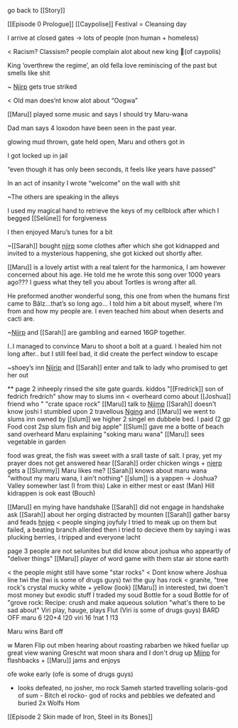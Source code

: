 go back to [[Story]]

[[Episode 0 Prologue]]
[[Caypolise]]
Festival = Cleansing day

I arrive at closed gates -> lots of people (non human + homeless)

< Racism? Classism? people complain alot about new king 🙁(of caypolis)

King ‘overthrew the regime’, an old fella love reminiscing of the past but smells like shit

~ [Njirp](content/Names/Green%20and%20scales/リ⋮╎∷!¡.md) gets true striked

< Old man does’nt know alot about “Oogwa”

[[Maru]] played some music and says I should try Maru-wana

Dad man says 4 loxodon have been seen in the past year.

glowing mud thrown, gate held open, Maru and others got in

I got locked up in jail

“even though it has only been seconds, it feels like years have passed”

In an act of insanity I wrote “welcome” on the wall with shit

~The others are speaking in the alleys 

I used my magical hand to retrieve the keys of my cellblock after which I begged [[Selûne]] for forgiveness 

I then enjoyed Maru’s tunes for a bit

~[[Sarah]] bought [njirp](content/Names/Green%20and%20scales/リ⋮╎∷!¡.md) some clothes after which she got kidnapped and invited to a mysterious happening, she got kicked out shortly after.

 [[Maru]] is a lovely artist with a real talent for the harmonica, I am however concerned about his age. He told me he wrote this song over 1000 years ago??? I guess what they tell you about Tortles is wrong after all.

He preformed another wonderful song, this one from when the humans first came to Bâlz…that’s so long ago… I told him a bit about myself, where I’m from and how my people are. I even teached him about when deserts and cacti are.

~[Njirp](content/Names/Green%20and%20scales/リ⋮╎∷!¡.md) and  [[Sarah]] are gambling and earned 16GP together.

I..I managed to convince Maru to shoot a bolt at a guard. I healed him not long after.. but I still feel bad, it did create the perfect window to escape

~shoey’s inn [Nijrip](content/Names/Green%20and%20scales/リ⋮╎∷!¡.md) and [[Sarah]] enter and talk to lady who promised to get her out

**
page 2
inheeply rinsed the site gate guards.
kiddos "[[Fredrick]] son of fedrich fredrich" show may to slums inn < overheard como about [[Joshua]] friend who " 
"crate space rock"
 [[Maru]] talk to [Njimp](content/Names/Green%20and%20scales/リ⋮╎∷!¡.md)
[[Sarah]] doesn't know joshi
I stumbled upon 2 travellous [Nging](リ⋮╎∷!¡) and [[Maru]]
we went to slums inn owned by [[slum]] we higher 2 singel en dubbele bed. I paid (2 gp
Food cost 2sp slum fish and big apple"
[[Slum]] gave me a botte of beach sand
overheard Maru explaining "soking maru wana"
 [[Maru]] sees vegetable in garden

food was great, the fish was sweet with a srall taste of salt.
I pray, yet my prayer does not get answered
hear [[Sarah]] order chicken wings + [njerp](リ⋮╎∷!¡) gets a [[Slummy]]
Maru likes me?
[[Sarah]] knows about maru wana
"without my maru wana, I ain't nothing"
[[slum]] is a yappen -> Joshua? Valley somewher last (I from this)
Lake in either mest or east  (Man)
Hill kidrappen is ook east (Bouch)

 [[Maru]] en mying have handshake
[[Sarah]] did not engage in handshake
ask [[Sarah]] about her orging distracted by mounten
 [[Sarah]] gather barsy and feads [hnjep](content/Names/Green%20and%20scales/リ⋮╎∷!¡.md)
< people singing joyfuly
I tried to meak up on them but failed, a beating branch allerded then i tried to decieve them by saying i was plucking berries, i tripped and everyone lacht

page 3
people are not selunites but did know about joshua who appeartly of "deliver things"
[[Maru]] player of word game with them
star air
stone earth

< the people might still have some "star rocks"
< Dont know where Joshua line twi the      (twi is some of drugs guys)
twi the guy has rock
< granite, "tree rock's crystal mucky white + yellow (look)
 [[Maru]] in interested, twi doen't most money but exodic stuff
I traded my soud Bottle for a
soud Bottle for of "grove rock:
Recipe: crush and make aqueous solution
"what's there to be sad about"
Viri play, hauge, plays Flut (Viri is some of drugs guys)
BARD OFF 
maru 6  !20+4   !20
viri 16 !nat 1  !13

Maru wins Bard off

w Maren Flip out mben hearing about roasting rabarben
we hiked fuellar up great view
waning Grescht wat moon
shara and I don't drug up
[Mjinp](content/Names/Green%20and%20scales/リ⋮╎∷!¡.md) for flashbacks + [[Maru]] jams and enjoys

ofe woke early         (ofe is some of drugs guys) 
- looks defeated, no josher, mo rock
Sameh started travelling
solaris-god of sum - Bitch
el rocko- god of rocks and pebbles
we defeated and buried 2x Wolfs
Hom

[[Episode 2 Skin made of Iron, Steel in its Bones]]